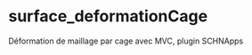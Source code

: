 surface_deformationCage
=======================

Déformation de maillage par cage avec MVC, plugin SCHNApps
